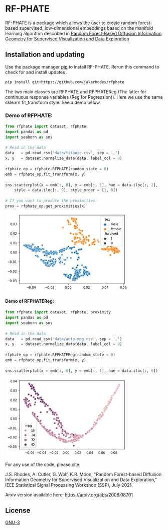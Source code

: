 # RF-PHATE

RF-PHATE is a package which allows the user to create random forest-based supervised, low-dimensional embeddings based on the 
manifold learning algorithm described in 
[Random Forest-Based Diffusion Information Geometry for Supervised Visualization and Data Exploration](https://ieeexplore.ieee.org/document/9513749)

## Installation and updating
Use the package manager [pip](https://pip.pypa.io/en/stable/) to install RF-PHATE.
Rerun this command to check for and install  updates .
```bash
pip install git+https://github.com/jakerhodes/rfphate
```

The two main classes are RFPHATE and RFPHATEReg (The latter for continuous response variables (Reg for Regression)).
Here we use the same sklearn fit_transform style. See a demo below.

### Demo of RFPHATE:
```python
from rfphate import dataset, rfphate
import pandas as pd
import seaborn as sns

# Read in the data
data   = pd.read_csv('data/titanic.csv', sep = ',')
x, y   = dataset.normalize_data(data, label_col = 0)

rfphate_op = rfphate.RFPHATE(random_state = 0)
emb = rfphate_op.fit_transform(x, y)

sns.scatterplot(x = emb[:, 0], y = emb[:, 1], hue = data.iloc[:, 2],
    style = data.iloc[:, 0], style_order = [1, 0])

# If you want to produce the proximities:
prox = rfphate_op.get_proximities(x)
```
![](images/titanic-sex.png)


#### Demo of RFPHATEReg:
```python
from rfphate import dataset, rfphate, proximity
import pandas as pd
import seaborn as sns

# Read in the data
data   = pd.read_csv('data/auto-mpg.csv', sep = ',')
x, y   = dataset.normalize_data(data, label_col = 0)

rfphate_op = rfphate.RFPHATEReg(random_state = 0)
emb = rfphate_op.fit_transform(x, y)

sns.scatterplot(x = emb[:, 0], y = emb[:, 1], hue = data.iloc[:, 0])
```
![](images/auto-mpg.png)

For any use of the code, please cite:

J.S. Rhodes, A. Cutler, G. Wolf, K.R. Moon, "Random Forest-based Diffusion Information Geometry for Supervised Visualization and Data Exploration," IEEE Statistical Signal Processing Workshop (SSP), July 2021.

Arxiv version available here: https://arxiv.org/abs/2006.08701

## License
[GNU-3](https://www.gnu.org/licenses/gpl-3.0.en.html)
